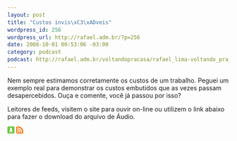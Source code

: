 ```yaml
--- 
layout: post
title: "Custos invis\xC3\xADveis"
wordpress_id: 256
wordpress_url: http://rafael.adm.br/?p=256
date: 2008-10-01 00:53:06 -03:00
category: podcast
podcast: http://rafael.adm.br/voltandopracasa/rafael_lima-voltando_pra_casa-0023.mp3
---
```

Nem sempre estimamos corretamente os custos de um trabalho. Peguei um exemplo real para demonstrar os custos embutidos que as vezes passam desapercebidos. Ouça e comente, você já passou por isso?

Leitores de feeds, visitem o site para ouvir on-line ou utilizem o link abaixo para fazer o download do arquivo de Áudio.

<a class="noborder" href="http://rafael.adm.br/voltandopracasa/rafael_lima-voltando_pra_casa-0023.mp3" title="Download"><img src="/images/download_green.gif" border="0" alt="Download" /></a> <a class="noborder" href="http://feeds.feedburner.com/rafael_lima_podcast" title="RSS"><img src="/images/icn-feed-16x16.png" border="0" alt="RSS" /></a>

